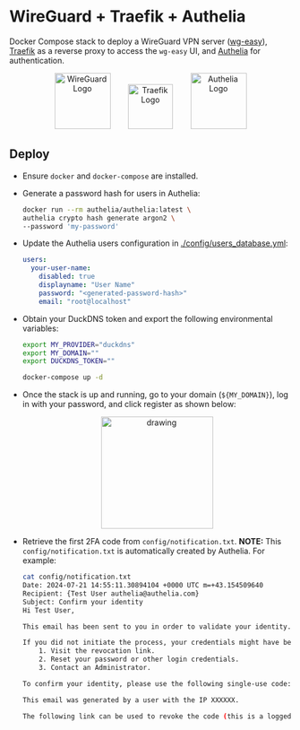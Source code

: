 # WireGuard + Traefik + Authelia

Docker Compose stack to deploy a WireGuard VPN server ([wg-easy](https://github.com/wg-easy/wg-easy)), [Traefik](https://github.com/traefik/traefik) as a reverse proxy to access the `wg-easy` UI, and [Authelia](https://github.com/authelia/authelia) for authentication.

<p align="center">
    <img src="https://i.ibb.co/xjsHPnb/wireguard-logo-icon-168760.png" alt="WireGuard Logo" width="100"/>&nbsp;&nbsp;&nbsp;&nbsp;&nbsp;&nbsp;&nbsp;
    <img src="https://i.ibb.co/nRDG8QV/1200px-Traefik-logo.png" alt="Traefik Logo" width="80"/>&nbsp;&nbsp;&nbsp;&nbsp;&nbsp;&nbsp;&nbsp;
    <img src="https://i.ibb.co/GTQBtqM/logo-cropped.png" alt="Authelia Logo" width="100"/>
</p>

## Deploy

- Ensure `docker` and `docker-compose` are installed.
- Generate a password hash for users in Authelia:
    ```bash
    docker run --rm authelia/authelia:latest \
    authelia crypto hash generate argon2 \
    --password 'my-password'
    ```
- Update the Authelia users configuration in [./config/users_database.yml](./config/users_database.yml):
    ```yaml
    users:
      your-user-name:
        disabled: true
        displayname: "User Name"
        password: "<generated-password-hash>"
        email: "root@localhost"
    ```
- Obtain your DuckDNS token and export the following environmental variables:
    ```bash
    export MY_PROVIDER="duckdns"
    export MY_DOMAIN=""
    export DUCKDNS_TOKEN=""

    docker-compose up -d
    ```
- Once the stack is up and running, go to your domain (`${MY_DOMAIN}`), log in with your password, and click register as shown below:
    <p align="center">
    <img src="https://i.ibb.co/P4SMnb9/Screenshot-2024-07-21-at-17-00-46.png" alt="drawing" width="200"/>
    </p>

- Retrieve the first 2FA code from `config/notification.txt`.
    **NOTE:** This `config/notification.txt` is automatically created by Authelia. For example:
    ```bash
    cat config/notification.txt
    Date: 2024-07-21 14:55:11.30894104 +0000 UTC m=+43.154509640
    Recipient: {Test User authelia@authelia.com}
    Subject: Confirm your identity
    Hi Test User,

    This email has been sent to you in order to validate your identity. Purpose: Confirm your identity.

    If you did not initiate the process, your credentials might have been compromised and you should:
        1. Visit the revocation link.
        2. Reset your password or other login credentials.
        3. Contact an Administrator.

    To confirm your identity, please use the following single-use code: TXQAT55T

    This email was generated by a user with the IP XXXXXX.

    The following link can be used to revoke the code (this is a logged event): XXXX
    ```
